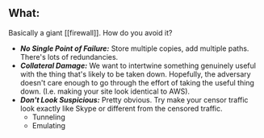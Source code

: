 ## What:
Basically a giant [[firewall]]. How do you avoid it?

- ***No Single Point of Failure:*** Store multiple copies, add multiple paths. There's lots of redundancies. 
- ***Collateral Damage:*** We want to intertwine something genuinely useful with the thing that's likely to be taken down. Hopefully, the adversary doesn't care enough to go through the effort of taking the useful thing down. (I.e. making your site look identical to AWS).
- ***Don't Look Suspicious:*** Pretty obvious. Try make your censor traffic look exactly like Skype or different from the censored traffic.
	- Tunneling
	- Emulating
